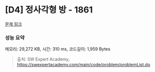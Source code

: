 # [D4] 정사각형 방 - 1861 

[문제 링크](https://swexpertacademy.com/main/code/problem/problemDetail.do?contestProbId=AV5LtJYKDzsDFAXc) 

### 성능 요약

메모리: 29,272 KB, 시간: 310 ms, 코드길이: 1,959 Bytes



> 출처: SW Expert Academy, https://swexpertacademy.com/main/code/problem/problemList.do